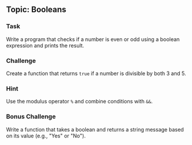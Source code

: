 ## Topic: Booleans

### Task
Write a program that checks if a number is even or odd using a boolean expression and prints the result.

### Challenge
Create a function that returns `true` if a number is divisible by both 3 and 5.

### Hint
Use the modulus operator `%` and combine conditions with `&&`.

### Bonus Challenge
Write a function that takes a boolean and returns a string message based on its value (e.g., "Yes" or "No").